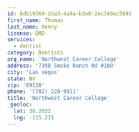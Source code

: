 ```yaml
---
id: 8db19360-2da3-4a9a-b3e0-2ec3404c5691
first_name: Thomas
last_name: Kenny
license: DMD
services:
  - dentist
category: Dentists
org_name: 'Northwest Career College'
address: '7398 Smoke Ranch Rd #100'
city: 'Las Vegas'
state: NV
zip: '89128'
phone: '(702) 228-9911'
title: 'Northwest Career College'
_geoloc:
  lat: 36.2032
  lng: -115.231
---
```

